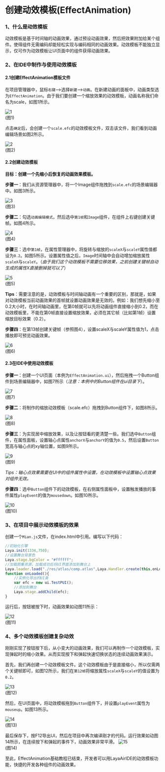 # 创建动效模板(EffectAnimation)

### 1、什么是动效模板

动效模板是基于时间轴的动画效果，通过预设动画效果，然后把效果附加给某个组件。使得组件无需编码却能轻松实现与编码相同的动画效果。动效模板不能独立显示，仅可作为动效模板让UI页面中的组件获得动画效果。



### 2、在IDE中制作与使用动效模板

#### 2.1创建EffectAnimation模板文件

在项目管理器中，鼠标`右键`-->选择`新建`-->`动画`。在新建动画的面板中，动画类型选为`EffectAnimation`。由于我们要创建一个缩放效果的动效模板，动画名称我们命名为scale，如图1所示。

![1](img/1.png)<br/>(图1)

点击`确定`后，会创建一个`scale.efc`的动效模板文件，双击该文件，我们看到动画编辑场景如图2所示。

![2](img/2.png)<br/>(图2)



#### 2.2创建动效模板

**目标：创建一个先缩小后恢复的动画效果模板。**

**步骤一**：我们从资源管理器中，将一个Image组件拖拽到`scale.efc`的场景编辑器中。如图3所示。

![3](img/3.png)<br/>(图3)



**步骤二**：勾选`动画编辑模式`，然后选中`第1帧`和`Image`组件，在组件上右键创建关键帧。如图4所示。

![4](img/4.png)<br/>(图4)



**步骤三**：选中`第1帧`，在属性管理器中，将旋转与缩放的`scaleX`与`scaleY`属性值都设为`0.2`。如图5所示。设置属性值之后，`Image`时间轴中会自动增加缩放属性`scaleX`与`scaleY`。（*由于我们这个动效模板不需要位移效果，之前创建关键帧自动生成的属性X直接删掉就可以了*）

![5](img/5.png)<br/>(图5)

**Tips**：需要注意的是，动效模板与时间轴动画有一个重要的区别，那就是，如果对动效模板当前动画效果的首帧就设置动画效果是无效的。例如：我们想先缩小至0.2大小时，在时间轴动画里，在第0帧就可以先将动画组件直接缩小到0.2，而在动效模板里，不能在第0帧直接设置缩放效果，必须在其它帧（比如第1帧）设置缩放目标效果（0.2）。



**步骤四**：在第13帧创建关键帧（参照图4），设置scaleX与scaleY属性值为1，点击播放即可预览动画效果。

![6](img/6.png)<br/>(图6)



#### 2.3在IDE中使用动效模板

**步骤一**：创建一个UI页面（本例为`EffectAnimation.ui`），然后拖拽一个Button组件到场景编辑器中，如图7所示（*注意：本例中的Button组件在ui目录下*）。

![7](img/7.png)<br/>(图7)



**步骤二**：将制作的缩放动效模板（scale.efc）拖拽到Button组件下，如图8所示。

![8](img/8.gif)<br/>(图8)



**步骤三**：为实现居中缩放效果，以及让按钮看的更清楚一些。我们选中`Button`组件，在属性面板，设置轴心点属性`anchorX`与`anchorY`的值为`0.5`，然后设置`Button`宽高与轴心点的xy轴位置，如图9所示。

![9](img/9.png)<br/>(图9)

*Tips：轴心点效果需要在UI中的组件属性中设置，在动效模板中设置轴心点效果对组件无效。*

**步骤四**：选中`Button`组件下的动效模板，在右侧属性面板中，设置触发播放的事件属性`playEvent`的值为`mousedown`。如图10所示。

![10](img/10.png)<br/>(图10)



### 3、在项目中展示动效模板的效果

创建一个`Mian.js`文件，在index.html中引用。编写以下代码：

```javascript
//初始化引擎
Laya.init(1334,750);
//设置舞台背景色
Laya.stage.bgColor = "#ffffff";
//加载图集资源，加载成功后将UI界面添加到舞台上
Laya.loader.load("./res/atlas/comp.atlas",Laya.Handler.create(this,onLoaded));
function onLoaded(){
    //实例化导出的UI类
    var efc = new ui.TestPUI();
    //添加到舞台
    Laya.stage.addChild(efc);
}

```

运行后，按钮被按下时，动画效果如动图11所示：

![12](img/12.gif)<br/>(图11)



### 4、多个动效模板创建复杂动效

刚刚实现了按钮按下后，从小变大的动画效果，我们可以再制作一个动效模板，实现弹起时的缩小效果。从而实现按下和弹起快速切换状态的连续动画效果演示。

首先，我们再创建一个动效模板文件。这个动效模板由于是直接缩小，所以仅需两个关键帧即可，如图12所示，我们在`第12帧`将缩放属性`scaleX`与`scaleY`的值设置为`0.2`。

![13](img/12.png)<br/>(图12)



然后，在UI页面中，将动效模板拖到`Button`组件下，并设置`playEvent`属性为`mouseup`。如图13所示。

![14](img/13.png)<br/>(图13)



最后保存下，按F12导出UI，然后在项目中再次编译刚才的代码。运行效果如动图14所示，在连续按下和弹起的事件下，动画效果非常平滑。
![15](img/15.gif)<br/>(图14)



至此，EffectAnimation基础教程已结束，开发者可以用LayaAirIDE的动效模板功能，快捷的开发各种组件的动画效果。